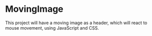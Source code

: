 # MovingImage
This project will have a moving image as a header, which will react to mouse movement, using JavaScript and CSS.
